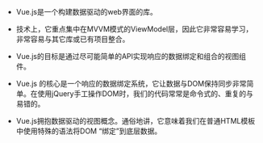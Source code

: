 * Vue.js是一个构建数据驱动的web界面的库。
* 技术上，它重点集中在MVVM模式的ViewModel层，因此它非常容易学习，非常容易与其它库或已有项目整合。

* Vue.js的目标是通过尽可能简单的API实现响应的数据绑定和组合的视图组件。

* Vue.js 的核心是一个响应的数据绑定系统，它让数据与DOM保持同步非常简单。在使用jQuery手工操作DOM时，我们的代码常常是命令式的、重复的与易错的。
* Vue.js拥抱数据驱动的视图概念。通俗地讲，它意味着我们在普通HTML模板中使用特殊的语法将DOM “绑定”到底层数据。
 
 
